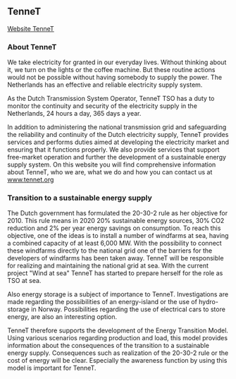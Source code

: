 ## TenneT

[Website TenneT](http://www.tennet.org)

### About TenneT

We take electricity for granted in our everyday lives. Without thinking about it, we turn on the lights or the coffee machine. But these routine actions would not be possible without having somebody to supply the power. The Netherlands has an effective and reliable electricity supply system.

As the Dutch Transmission System Operator, TenneT TSO has a duty to monitor the continuity and security of the electricity supply in the Netherlands, 24 hours a day, 365 days a year.

In addition to administering the national transmission grid and safeguarding the reliability and continuity of the Dutch electricity supply, TenneT provides services and performs duties aimed at developing the electricity market and ensuring that it functions properly. We also provide services that support free-market operation and further the development of a sustainable energy supply system. On this website you will find comprehensive information about TenneT, who we are, what we do and how you can contact us at www.tennet.org

### Transition to a sustainable energy supply
The Dutch government has formulated the 20-30-2 rule as her objective for 2010. This rule means in 2020 20% sustainable energy sources, 30% CO2 reduction and 2% per year energy savings on consumption. To reach this objective, one of the ideas is to install a number of windfarms at sea, having a combined capacity of at least 6,000 MW. With the possibility to connect these windfarms directly to the national grid one of the barriers for the developers of windfarms has been taken away. TenneT will be responsible for realizing and maintaining the national grid at sea. With the current project "Wind at sea" TenneT has started to prepare herself for the role as TSO at sea.

Also energy storage is a subject of importance to TenneT. Investigations are made regarding the possibilities of an energy-island or the use of hydro-storage in Norway. Possibilities regarding the use of electrical cars to store energy, are also an interesting option.

TenneT therefore supports the development of the Energy Transition Model. Using various scenarios regarding production and load, this model provides information about the consequences of the transition to a sustainable energy supply. Consequences such as realization of the 20-30-2 rule or the cost of energy will be clear. Especially the awareness function by using this model is important for TenneT.